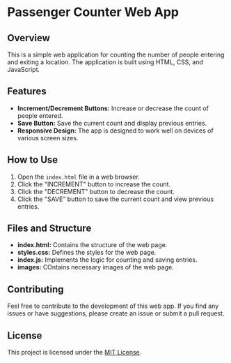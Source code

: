 # Passenger Counter Web App

## Overview

This is a simple web application for counting the number of people entering and exiting a location. The application is built using HTML, CSS, and JavaScript.

## Features

- **Increment/Decrement Buttons:** Increase or decrease the count of people entered.
- **Save Button:** Save the current count and display previous entries.
- **Responsive Design:** The app is designed to work well on devices of various screen sizes.

## How to Use

1. Open the `index.html` file in a web browser.
2. Click the "INCREMENT" button to increase the count.
3. Click the "DECREMENT" button to decrease the count.
4. Click the "SAVE" button to save the current count and view previous entries.

## Files and Structure

- **index.html:** Contains the structure of the web page.
- **styles.css:** Defines the styles for the web page.
- **index.js:** Implements the logic for counting and saving entries.
- **images:** COntains necessary images of the web page.

## Contributing

Feel free to contribute to the development of this web app. If you find any issues or have suggestions, please create an issue or submit a pull request.

## License

This project is licensed under the [MIT License](LICENSE).

